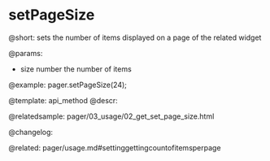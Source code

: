 setPageSize
=============

@short: sets the number of items displayed on a page of the related widget


@params:
- size	number  the number of items



@example:
pager.setPageSize(24);


@template: api_method
@descr:




@relatedsample:
pager/03_usage/02_get_set_page_size.html

@changelog:

@related: pager/usage.md#settinggettingcountofitemsperpage
